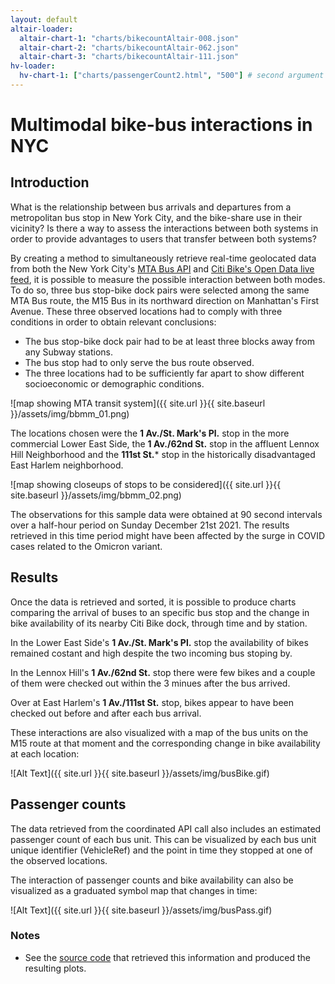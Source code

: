 ```yaml
---
layout: default
altair-loader:
  altair-chart-1: "charts/bikecountAltair-008.json"
  altair-chart-2: "charts/bikecountAltair-062.json"
  altair-chart-3: "charts/bikecountAltair-111.json"
hv-loader:
  hv-chart-1: ["charts/passengerCount2.html", "500"] # second argument is the desired height
---
```


# Multimodal bike-bus interactions in NYC

## Introduction

What is the relationship between bus arrivals and departures from a metropolitan bus stop in New York City, and the bike-share use in their vicinity? Is there a way to assess the interactions between both systems in order to provide advantages to users that transfer between both systems? 

By creating a method to simultaneously retrieve real-time geolocated data from both the New York City's [MTA Bus API](https://bt.mta.info/wiki/Developers/Index) and [Citi Bike's Open Data live feed](https://ride.citibikenyc.com/system-data), it is possible to measure the possible interaction between both modes. To do so, three bus stop-bike dock pairs were selected among the same MTA Bus route, the M15 Bus in its northward direction on Manhattan's First Avenue. These three observed locations had to comply with three conditions in order to obtain relevant conclusions:

* The bus stop-bike dock pair had to be at least three blocks away from any Subway stations.
* The bus stop had to only serve the bus route observed.
* The three locations had to be sufficiently far apart to show different socioeconomic or demographic conditions.

![map showing MTA transit system]({{ site.url }}{{ site.baseurl }}/assets/img/bbmm_01.png)


The locations chosen were the **1 Av./St. Mark's Pl.** stop in the more commercial Lower East Side, the **1 Av./62nd St.** stop in the affluent Lennox Hill Neighborhood and the **111st St.*** stop in the historically disadvantaged East Harlem neighborhood.


![map showing closeups of stops to be considered]({{ site.url }}{{ site.baseurl }}/assets/img/bbmm_02.png)


The observations for this sample data were obtained at 90 second intervals over a half-hour period on Sunday December 21st 2021. The results retrieved in this time period might have been affected by the surge in COVID cases related to the Omicron variant.


## Results

Once the data is retrieved and sorted, it is possible to produce charts comparing the arrival of buses to an specific bus stop and the change in bike availability of its nearby Citi Bike dock, through time and by station.



<div id="altair-chart-1"></div>

In the Lower East Side's **1 Av./St. Mark's Pl.** stop the availability of bikes remained costant and high despite the two incoming bus stoping by.

<div id="altair-chart-2"></div>

In the Lennox Hill's **1 Av./62nd St.** stop there were few bikes and a couple of them were checked out within the 3 minues after the bus arrived.

<div id="altair-chart-3"></div>

Over at East Harlem's **1 Av./111st St.** stop, bikes appear to have been checked out before and after each bus arrival.


These interactions are also visualized with a map of the bus units on the M15 route at that moment and the corresponding change in bike availability at each location:


![Alt Text]({{ site.url }}{{ site.baseurl }}/assets/img/busBike.gif)



## Passenger counts

The data retrieved from the coordinated API call also includes an estimated passenger count of each bus unit. This can be visualized by each bus unit unique identifier (VehicleRef) and the point in time they stopped at one of the observed locations.


<div id="hv-chart-1"></div>


The interaction of passenger counts and bike availability can also be visualized as a graduated symbol map that changes in time:


![Alt Text]({{ site.url }}{{ site.baseurl }}/assets/img/busPass.gif)


### Notes

- See the [source code](https://github.com/golete/bike-bus-project/blob/main/550-Final_Main.ipynb) that retrieved this information and produced the resulting plots.
